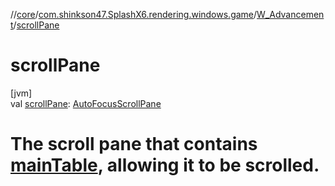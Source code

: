//[core](../../../index.md)/[com.shinkson47.SplashX6.rendering.windows.game](../index.md)/[W_Advancement](index.md)/[scrollPane](scroll-pane.md)

# scrollPane

[jvm]\
val [scrollPane](scroll-pane.md): [AutoFocusScrollPane](../../com.shinkson47.SplashX6.utility/-auto-focus-scroll-pane/index.md)

# The scroll pane that contains [mainTable](main-table.md), allowing it to be scrolled.
